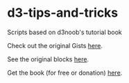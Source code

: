 # d3-tips-and-tricks
Scripts based on d3noob's tutorial book

  Check out the original Gists [here](https://gist.github.com/d3noob).

  See the original blocks [here](https://bl.ocks.org/d3noob).

  Get the book (for free or donation) [here](https://leanpub.com/D3-Tips-and-Tricks).
